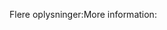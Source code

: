 <span data-ttu-id="25486-101">Flere oplysninger:</span><span class="sxs-lookup"><span data-stu-id="25486-101">More information:</span></span>